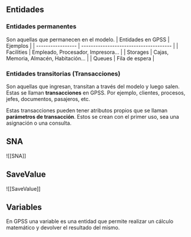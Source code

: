 ## Entidades
### Entidades permanentes
Son aquellas que permanecen en el modelo.
 | Entidades en GPSS | Ejemplos                               |
 | ----------------- | -------------------------------------- |
 | Facilities        | Empleado, Procesador, Impresora...     |
 | Storages          | Cajas, Memoria, Almacén, Habitación... |
 | Queues            | Fila de espera                         |

### Entidades transitorias (Transacciones)
Son aquellas que ingresan, transitan a través del modelo y luego salen. Estas se llaman **transacciones** en GPSS. Por ejemplo, clientes, procesos, jefes, documentos, pasajeros, etc.

Estas transacciones pueden tener atributos propios que se llaman **parámetros de transacción**. Estos se crean con el primer uso, sea una asignación o una consulta.

## SNA
![[SNA]]

## SaveValue
![[SaveValue]]

## Variables
En GPSS una variable es una entidad que permite realizar un cálculo matemático y devolver el resultado del mismo.